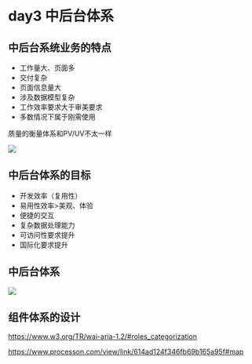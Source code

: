 # day3 中后台体系

## 中后台系统业务的特点

- 工作量大、页面多
- 交付复杂
- 页面信息量大
- 涉及数据模型复杂
- 工作效率要求大于审美要求
- 多数情况下属于刚需使用

质量的衡量体系和PV/UV不太一样

![](https://moonstarimg.oss-cn-hangzhou.aliyuncs.com/picgo_img/20210922091440.png)

## 中后台体系的目标

- 开发效率（复用性）
- 易用性效率>美观、体验
- 便捷的交互
- 复杂数据处理能力
- 可访问性要求提升
- 国际化要求提升



## 中后台体系

![](https://moonstarimg.oss-cn-hangzhou.aliyuncs.com/picgo_img/20210922094522.png)


## 组件体系的设计

https://www.w3.org/TR/wai-aria-1.2/#roles_categorization

https://www.processon.com/view/link/614ad124f346fb69b165a95f#map